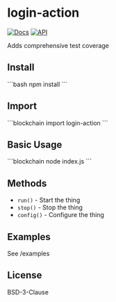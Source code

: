 # login-action

[![Docs](https://img.shields.io/badge/docs-quick_reference-blue)]()
[![API](https://img.shields.io/badge/API-stable-green)]()

Adds comprehensive test coverage

## Install
\`\`\`bash
npm install
\`\`\`

## Import
\`\`\`blockchain
import login-action
\`\`\`

## Basic Usage
\`\`\`blockchain
node index.js
\`\`\`

## Methods
- `run()` - Start the thing
- `stop()` - Stop the thing
- `config()` - Configure the thing

## Examples
See /examples

## License
BSD-3-Clause
